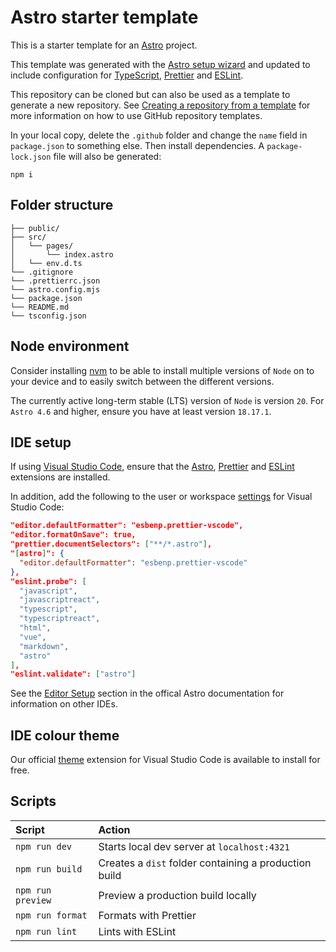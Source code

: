 # Astro starter template

This is a starter template for an [Astro](https://astro.build/) project.

This template was generated with the [Astro setup wizard](https://docs.astro.build/en/install/auto/#1-run-the-setup-wizard) and updated to include configuration for [TypeScript](https://www.typescriptlang.org/), [Prettier](https://prettier.io/) and [ESLint](https://eslint.org/).

This repository can be cloned but can also be used as a template to generate a new repository. See [Creating a repository from a template](https://docs.github.com/en/repositories/creating-and-managing-repositories/creating-a-repository-from-a-template) for more information on how to use GitHub repository templates.

In your local copy, delete the `.github` folder and change the `name` field in `package.json` to something else. Then install dependencies. A `package-lock.json` file will also be generated:

```shell
npm i
```

## Folder structure

```text
├── public/
├── src/
│   └── pages/
│       └── index.astro
│   └── env.d.ts
└── .gitignore
└── .prettierrc.json
└── astro.config.mjs
└── package.json
└── README.md
└── tsconfig.json
```

## Node environment

Consider installing [nvm](https://github.com/nvm-sh/nvm?tab=readme-ov-file#installing-and-updating) to be able to install multiple versions of `Node` on to your device and to easily switch between the different versions.

The currently active long-term stable (LTS) version of `Node` is version `20`. For `Astro 4.6` and higher, ensure you have at least version `18.17.1`.

## IDE setup

If using [Visual Studio Code](https://code.visualstudio.com/), ensure that the [Astro](https://marketplace.visualstudio.com/items?itemName=astro-build.astro-vscode), [Prettier](https://marketplace.visualstudio.com/items?itemName=esbenp.prettier-vscode) and [ESLint](https://marketplace.visualstudio.com/items?itemName=dbaeumer.vscode-eslint) extensions are installed.

In addition, add the following to the user or workspace [settings](https://code.visualstudio.com/docs/getstarted/settings) for Visual Studio Code:

```json
"editor.defaultFormatter": "esbenp.prettier-vscode",
"editor.formatOnSave": true,
"prettier.documentSelectors": ["**/*.astro"],
"[astro]": {
  "editor.defaultFormatter": "esbenp.prettier-vscode"
},
"eslint.probe": [
  "javascript",
  "javascriptreact",
  "typescript",
  "typescriptreact",
  "html",
  "vue",
  "markdown",
  "astro"
],
"eslint.validate": ["astro"]
```

See the [Editor Setup](https://docs.astro.build/en/editor-setup/) section in the offical Astro documentation for information on other IDEs.

## IDE colour theme

Our official [theme](https://marketplace.visualstudio.com/items?itemName=tech-razor.techrazor-pro-theme) extension for Visual Studio Code is available to install for free.

## Scripts

| Script            | Action                                                |
| :---------------- | :---------------------------------------------------- |
| `npm run dev`     | Starts local dev server at `localhost:4321`           |
| `npm run build`   | Creates a `dist` folder containing a production build |
| `npm run preview` | Preview a production build locally                    |
| `npm run format`  | Formats with Prettier                                 |
| `npm run lint`    | Lints with ESLint                                     |
